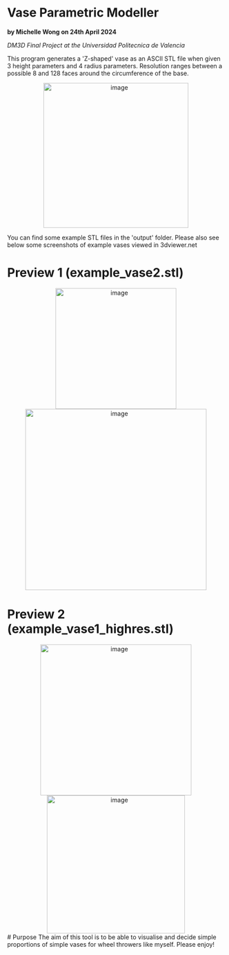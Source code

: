 # Vase Parametric Modeller
**by Michelle Wong on 24th April 2024**

_DM3D Final Project at the Universidad Politecnica de Valencia_

This program generates a 'Z-shaped' vase as an ASCII STL file when given 3 height parameters and 4 radius parameters. 
Resolution ranges between a possible 8 and 128 faces around the circumference of the base. 
<div align="center">
<img width="336" alt="image" src="https://github.com/michellew0ng/VaseParametricModeller/assets/67090127/b5e9b128-c3ba-47de-b5ae-9ef948a2f2df">
</div>

You can find some example STL files in the 'output' folder.
Please also see below some screenshots of example vases viewed in 3dviewer.net 

# Preview 1 (example_vase2.stl)
<div align="center">
<img width="280" alt="image" src="https://github.com/michellew0ng/VaseParametricModeller/assets/67090127/325402e9-2d25-4e5b-84ad-4e41a1d17022">
<img width="420" alt="image" src="https://github.com/michellew0ng/VaseParametricModeller/assets/67090127/6c0882ad-f4e2-4f7a-9847-ae6ead5f5a7c">
</div>

# Preview 2 (example_vase1_highres.stl)
<div align="center">
<img width="350" alt="image" src="https://github.com/michellew0ng/VaseParametricModeller/assets/67090127/a8d68071-9539-4fb9-9ab7-6d38bcda357d">
<img width="320" alt="image" src="https://github.com/michellew0ng/VaseParametricModeller/assets/67090127/eb72a1a6-3456-4781-9850-a6165b901f86">
</div>
# Purpose
The aim of this tool is to be able to visualise and decide simple proportions of simple vases for wheel throwers like myself.
Please enjoy!
